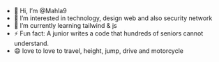 - 👋 Hi, I’m @Mahla9
- 👀 I’m interested in technology, design web and also security network
- 🌱 I’m currently learning tailwind & js
- ⚡ Fun fact: A junior writes a code that hundreds of seniors cannot understand.
- 😄 love to love to travel, height, jump, drive and motorcycle
